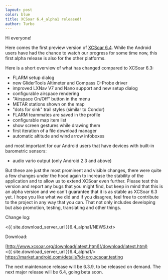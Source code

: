 ```yaml
---
layout: post
color: blue
title: XCSoar 6.4_alpha1 released!
author: Turbo
---
```

Hi everyone!

Here comes the first preview version of [XCSoar 6.4](/download/latest.html).
While the Android users have had the chance to watch our progress for some time
now, this first alpha release is also for the other platforms.

Here is a short overview of what has changed compared to XCSoar 6.3:

* FLARM setup dialog
* new GliderTools Altimeter and Compass C-Probe driver
* improved LXNav V7 and Nano support and new setup dialog
* configurable airspace rendering
* "Airspace On/Off" button in the menu
* METAR stations shown on the map
* "dots for sink" trail styles (similar to Condor)
* FLARM teammates are saved in the profile
* configurable map item list
* show screen gestures while drawing them
* first iteration of a file download manager
* automatic altitude and wind arrow infoboxes

and most important for our Android users that have devices with built-in
barometric sensors:

* audio vario output (only Android 2.3 and above)

But these are just the most prominent and visible changes, there were quite a
few changes under the hood again to increase the stability of the application
and to allow us to extend XCSoar even further. Please test this version and
report any bugs that you might find, but keep in mind that this is an alpha
version and we can't guarantee that it is as stable as XCSoar 6.3 yet. I hope
you like what we did and if you disagree, feel free to contribute to the project
in any way that you can. That not only includes developing but also promotion,
testing, translating and other things.

Change log:

 <{{ site.download_server_url }}6.4_alpha1/NEWS.txt>

Download:

 [http://www.xcsoar.org/download/latest.html](/download/latest.html)  
 <{{ site.download_server_url }}6.4_alpha1/>  
 <https://market.android.com/details?id=org.xcsoar.testing>

The next maintenance release will be 6.3.9, to be released on demand.
The next major release will be 6.4, going beta soon.


